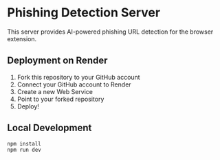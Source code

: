 # Phishing Detection Server

This server provides AI-powered phishing URL detection for the browser extension.

## Deployment on Render

1. Fork this repository to your GitHub account
2. Connect your GitHub account to Render
3. Create a new Web Service
4. Point to your forked repository
5. Deploy!

## Local Development

```bash
npm install
npm run dev